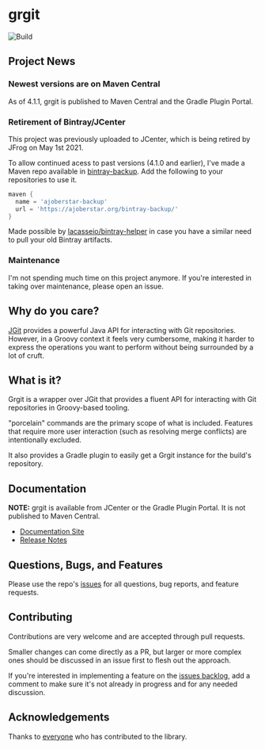 # grgit

![Build](https://github.com/ajoberstar/grgit/workflows/Build/badge.svg)

## Project News

### Newest versions are on Maven Central

As of 4.1.1, grgit is published to Maven Central and the Gradle Plugin Portal.

### Retirement of Bintray/JCenter

This project was previously uploaded to JCenter, which is being retired by JFrog on May 1st 2021.

To allow continued acess to past versions (4.1.0 and earlier), I've made a Maven repo available in [bintray-backup](https://github.com/ajoberstar/bintray-backup). Add the following to your repositories to use it.

```groovy
maven {
  name = 'ajoberstar-backup'
  url = 'https://ajoberstar.org/bintray-backup/'
}
```

Made possible by [lacasseio/bintray-helper](https://github.com/lacasseio/bintray-helper) in case you have a similar need to pull your old Bintray artifacts.

### Maintenance

I'm not spending much time on this project anymore. If you're interested in taking over maintenance, please open an issue.

## Why do you care?

[JGit](https://eclipse.org/jgit/) provides a powerful Java API for interacting with Git repositories. However,
in a Groovy context it feels very cumbersome, making it harder to express the operations you want to perform
without being surrounded by a lot of cruft.

## What is it?

Grgit is a wrapper over JGit that provides a fluent API for interacting with Git repositories in Groovy-based
tooling.

"porcelain" commands are the primary scope of what is included. Features that require
more user interaction (such as resolving merge conflicts) are intentionally excluded.

It also provides a Gradle plugin to easily get a Grgit instance for the build's repository.

## Documentation

**NOTE:** grgit is available from JCenter or the Gradle Plugin Portal. It is not published to Maven Central.

- [Documentation Site](http://ajoberstar.org/grgit/index.html)
- [Release Notes](https://github.com/ajoberstar/grgit/releases)

## Questions, Bugs, and Features

Please use the repo's [issues](https://github.com/ajoberstar/grgit/issues)
for all questions, bug reports, and feature requests.

## Contributing

Contributions are very welcome and are accepted through pull requests.

Smaller changes can come directly as a PR, but larger or more complex
ones should be discussed in an issue first to flesh out the approach.

If you're interested in implementing a feature on the
[issues backlog](https://github.com/ajoberstar/grgit/issues), add a comment
to make sure it's not already in progress and for any needed discussion.

## Acknowledgements

Thanks to [everyone](https://github.com/ajoberstar/grgit/graphs/contributors)
who has contributed to the library.
